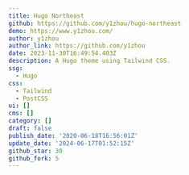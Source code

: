 ```yaml
---
title: Hugo Northeast
github: https://github.com/y1zhou/hugo-northeast
demo: https://www.y1zhou.com/
author: y1zhou
author_link: https://github.com/y1zhou
date: 2023-11-30T16:49:54.403Z
description: A Hugo theme using Tailwind CSS.
ssg:
  - Hugo
css:
  - Tailwind
  - PostCSS
ui: []
cms: []
category: []
draft: false
publish_date: '2020-06-18T16:56:01Z'
update_date: '2024-06-17T01:52:15Z'
github_star: 30
github_fork: 5
---
```

